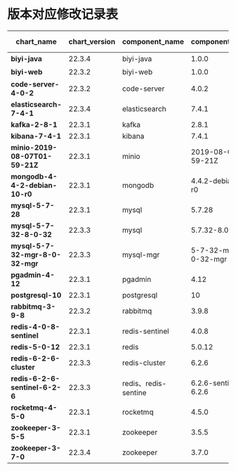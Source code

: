 # 版本对应修改记录表

| chart_name                      | chart_version | component_name      | component_version     | update user | date       |
| ------------------------------- | ------------- | ------------------- | --------------------- | ----------- | ---------- |
| **biyi-java**                   | 22.3.4      | biyi-java           | 1.0.0                 | 王峥     | 2023.2.16 |
| **biyi-web**                    | 22.3.2        | biyi-web            | 1.0.0                 | 王宇          | 2022.12.1  |
| **code-server-4-0-2**           | 22.3.2        | code-server         | 4.0.2                 | 王宇          | 2022.12.1  |
| **elasticsearch-7-4-1**         | 22.3.4      | elasticsearch       | 7.4.1                 | 王宇  | 2023.2.16 |
| **kafka-2-8-1**                 | 22.3.1        | kafka               | 2.8.1                 | wangjin_zz  | 2022.10.24 |
| **kibana-7-4-1**                | 22.3.1        | kibana              | 7.4.1                 | wangjin_zz  | 2022.10.24 |
| **minio-2019-08-07T01-59-21Z**  | 22.3.1        | minio               | 2019-08-07T01-59-21Z  | wangjin_zz  | 2022.10.24 |
| **mongodb-4-4-2-debian-10-r0**  | 22.3.1        | mongodb             | 4.4.2-debian-10-r0    | wangjin_zz  | 2022.10.24 |
| **mysql-5-7-28**                | 22.3.1        | mysql               | 5.7.28                | wangjin_zz  | 2022.10.24 |
| **mysql-5-7-32-8-0-32**         | 22.3.3        | mysql               | 5.7.32-8.0.32         | 王宇          | 2023.1.5   |
| **mysql-5-7-32-mgr-8-0-32-mgr** | 22.3.3        | mysql-mgr           | 5-7-32-mgr-8-0-32-mgr | 王宇          | 2023.1.5   |
| **pgadmin-4-12**                | 22.3.1        | pgadmin             | 4.12                  | wangjin_zz  | 2022.10.24 |
| **postgresql-10**               | 22.3.1        | postgresql          | 10                    | wangjin_zz          | 2022.10.24 |
| **rabbitmq-3-9-8**              | 22.3.2        | rabbitmq            | 3.9.8                 | 王宇  | 2022.12.1  |
| **redis-4-0-8-sentinel**        | 22.3.1        | redis-sentinel      | 4.0.8                 | wangjin_zz  | 2022.10.24 |
| **redis-5-0-12**                | 22.3.1        | redis               | 5.0.12                | wangjin_zz  | 2022.10.24 |
| **redis-6-2-6-cluster**         | 22.3.3        | redis-cluster       | 6.2.6                 | 王宇          | 2023.1.5   |
| **redis-6-2-6-sentinel-6-2-6**  | 22.3.3        | redis、redis-sentine | 6.2.6-sentinel-6.2.6  | 王宇          | 2023.1.5   |
| **rocketmq-4-5-0**              | 22.3.1        | rocketmq            | 4.5.0                 | wangjin_zz  | 2022.10.24 |
| **zookeeper-3-5-5**             | 22.3.1        | zookeeper           | 3.5.5                 | wangjin_zz  | 2022.10.24 |
| **zookeeper-3-7-0**             | 22.3.4      | zookeeper           | 3.7.0                 | 王宇 | 2022.10.24 |

